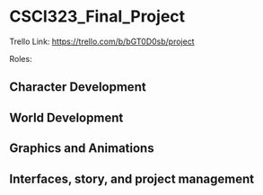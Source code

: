 # CSCI323_Final_Project

Trello Link: https://trello.com/b/bGT0D0sb/project

Roles:
<h2>Character Development</h2>

<h2>World Development</h2>

<h2>Graphics and Animations</h2>

<h2>Interfaces, story, and project management</h2>

